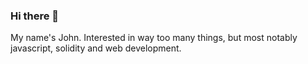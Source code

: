 ### Hi there 👋

My name's John.
Interested in way too many things, but most notably javascript, solidity and web development.

